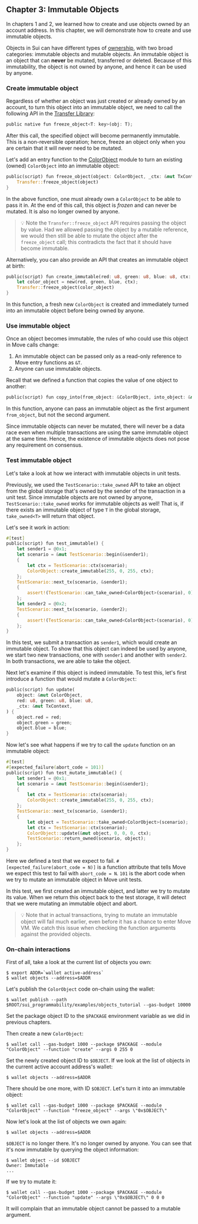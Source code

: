## Chapter 3: Immutable Objects
In chapters 1 and 2, we learned how to create and use objects owned by an account address. In this chapter, we will demonstrate how to create and use immutable objects.

Objects in Sui can have different types of [ownership](../objects.md#object-ownership), with two broad categories: immutable objects and mutable objects. An immutable object is an object that can **never** be mutated, transferred or deleted. Because of this immutability, the object is not owned by anyone, and hence it can be used by anyone.

### Create immutable object

Regardless of whether an object was just created or already owned by an account, to turn this object into an immutable object, we need to call the following API in the [Transfer Library](../../../../sui_programmability/framework/sources/Transfer.move):
```rust
public native fun freeze_object<T: key>(obj: T);
```
After this call, the specified object will become permanently immutable. This is a non-reversible operation; hence, freeze an object only when you are certain that it will never need to be mutated.

Let's add an entry function to the [ColorObject](../../../../sui_programmability/examples/objects_tutorial/sources/ColorObject.move) module to turn an existing (owned) `ColorObject` into an immutable object:
```rust
public(script) fun freeze_object(object: ColorObject, _ctx: &mut TxContext) {
    Transfer::freeze_object(object)
}
```
In the above function, one must already own a `ColorObject` to be able to pass it in. At the end of this call, this object is *frozen* and can never be mutated. It is also no longer owned by anyone.
> :bulb: Note the `Transfer::freeze_object` API requires passing the object by value. Had we allowed passing the object by a mutable reference, we would then still be able to mutate the object after the `freeze_object` call; this contradicts the fact that it should have become immutable.

Alternatively, you can also provide an API that creates an immutable object at birth:
```rust
public(script) fun create_immutable(red: u8, green: u8, blue: u8, ctx: &mut TxContext) {
    let color_object = new(red, green, blue, ctx);
    Transfer::freeze_object(color_object)
}
```
In this function, a fresh new `ColorObject` is created and immediately turned into an immutable object before being owned by anyone.

### Use immutable object
Once an object becomes immutable, the rules of who could use this object in Move calls change:
1. An immutable object can be passed only as a read-only reference to Move entry functions as `&T`.
2. Anyone can use immutable objects.

Recall that we defined a function that copies the value of one object to another:
```rust
public(script) fun copy_into(from_object: &ColorObject, into_object: &mut ColorObject, _ctx: &mut TxContext);
```
In this function, anyone can pass an immutable object as the first argument `from_object`, but not the second argument.

Since immutable objects can never be mutated, there will never be a data race even when multiple transactions are using the same immutable object at the same time. Hence, the existence of immutable objects does not pose any requirement on consensus.

### Test immutable object
Let's take a look at how we interact with immutable objects in unit tests.

Previously, we used the `TestScenario::take_owned` API to take an object from the global storage that's owned by the sender of the transaction in a unit test. Since immutable objects are not owned by anyone, `TestScenario::take_owned` works for immutable objects as well! That is, if there exists an immutable object of type `T` in the global storage, `take_owned<T>` will return that object.

Let's see it work in action:
```rust
#[test]
public(script) fun test_immutable() {
    let sender1 = @0x1;
    let scenario = &mut TestScenario::begin(&sender1);
    {
        let ctx = TestScenario::ctx(scenario);
        ColorObject::create_immutable(255, 0, 255, ctx);
    };
    TestScenario::next_tx(scenario, &sender1);
    {
        assert!(TestScenario::can_take_owned<ColorObject>(scenario), 0);
    };
    let sender2 = @0x2;
    TestScenario::next_tx(scenario, &sender2);
    {
        assert!(TestScenario::can_take_owned<ColorObject>(scenario), 0);
    };
}
```
In this test, we submit a transaction as `sender1`, which would create an immutable object. To show that this object can indeed be used by anyone, we start two new transactions, one with `sender1` and another with `sender2`. In both transactions, we are able to take the object.

Next let's examine if this object is indeed immutable. To test this, let's first introduce a function that would mutate a `ColorObject`:
```rust
public(script) fun update(
    object: &mut ColorObject,
    red: u8, green: u8, blue: u8,
    _ctx: &mut TxContext,
) {
    object.red = red;
    object.green = green;
    object.blue = blue;
}
```
Now let's see what happens if we try to call the `update` function on an immutable object:
```rust
#[test]
#[expected_failure(abort_code = 101)]
public(script) fun test_mutate_immutable() {
    let sender1 = @0x1;
    let scenario = &mut TestScenario::begin(&sender1);
    {
        let ctx = TestScenario::ctx(scenario);
        ColorObject::create_immutable(255, 0, 255, ctx);
    };
    TestScenario::next_tx(scenario, &sender1);
    {
        let object = TestScenario::take_owned<ColorObject>(scenario);
        let ctx = TestScenario::ctx(scenario);
        ColorObject::update(&mut object, 0, 0, 0, ctx);
        TestScenario::return_owned(scenario, object);
    };
}
```
Here we defined a test that we expect to fail. `#[expected_failure(abort_code = N)]` is a function attribute that tells Move we expect this test to fail with `abort_code = N`. `101` is the abort code when we try to mutate an immutable object in Move unit tests.

In this test, we first created an immutable object, and latter we try to mutate its value. When we return this object back to the test storage, it will detect that we were mutating an immutable object and abort.

> :bulb: Note that in actual transactions, trying to mutate an immutable object will fail much earlier, even before it has a chance to enter Move VM. We catch this issue when checking the function arguments against the provided objects.

### On-chain interactions
First of all, take a look at the current list of objects you own:
```
$ export ADDR=`wallet active-address`
$ wallet objects --address=$ADDR
```

Let's publish the `ColorObject` code on-chain using the wallet:
```
$ wallet publish --path $ROOT/sui_programmability/examples/objects_tutorial --gas-budget 10000
```
Set the package object ID to the `$PACKAGE` environment variable as we did in previous chapters.

Then create a new `ColorObject`:
```
$ wallet call --gas-budget 1000 --package $PACKAGE --module "ColorObject" --function "create" --args 0 255 0
```
Set the newly created object ID to `$OBJECT`. If we look at the list of objects in the current active account address's wallet:
```
$ wallet objects --address=$ADDR
```
There should be one more, with ID `$OBJECT`. Let's turn it into an immutable object:
```
$ wallet call --gas-budget 1000 --package $PACKAGE --module "ColorObject" --function "freeze_object" --args \"0x$OBJECT\"
```
Now let's look at the list of objects we own again:
```
$ wallet objects --address=$ADDR
```
`$OBJECT` is no longer there. It's no longer owned by anyone. You can see that it's now immutable by querying the object information:
```
$ wallet object --id $OBJECT
Owner: Immutable
...
```
If we try to mutate it:
```
$ wallet call --gas-budget 1000 --package $PACKAGE --module "ColorObject" --function "update" --args \"0x$OBJECT\" 0 0 0
```
It will complain that an immutable object cannot be passed to a mutable argument.

